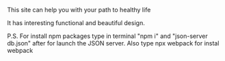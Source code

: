 This site can help you with your path to healthy life

It has interesting functional and beautiful design.

P.S. For install npm packages type in terminal "npm i" and "json-server db.json" after for launch the JSON server. Also type npx webpack for instal webpack
